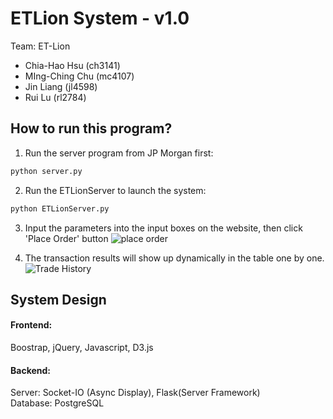 # ETLion System - v1.0
Team: ET-Lion 
* Chia-Hao Hsu (ch3141)
* MIng-Ching Chu (mc4107)
* Jin Liang (jl4598)
* Rui Lu (rl2784)

## How to run this program?
1. Run the server program from JP Morgan first:<br>

  ```python
  python server.py
  ```
2. Run the ETLionServer to launch the system:<br>

  ```python
  python ETLionServer.py
  ```
3. Input the parameters into the input boxes on the website, then click 'Place Order' button
![place order](http://i.imgur.com/6aFCM1e.png)

4. The transaction results will show up dynamically in the table one by one.
![Trade History](http://i.imgur.com/6EJNrx2.png)


## System Design
#### Frontend:
Boostrap, jQuery, Javascript, D3.js

#### Backend:
Server: Socket-IO (Async Display), Flask(Server Framework)<br>
Database: PostgreSQL
